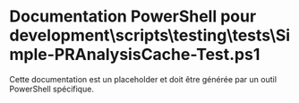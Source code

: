 # Documentation PowerShell pour development\scripts\testing\tests\Simple-PRAnalysisCache-Test.ps1

Cette documentation est un placeholder et doit être générée par un outil PowerShell spécifique.
